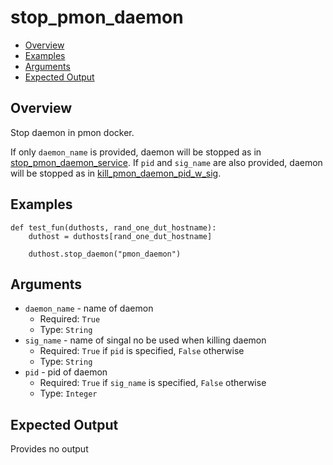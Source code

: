 # stop_pmon_daemon

- [Overview](#overview)
- [Examples](#examples)
- [Arguments](#arguments)
- [Expected Output](#expected-output)

## Overview
Stop daemon in pmon docker.

If only `daemon_name` is provided, daemon will be stopped as in [stop_pmon_daemon_service](stop_pmon_daemon_service.md). If `pid` and `sig_name` are also provided, daemon will be stopped as in [kill_pmon_daemon_pid_w_sig](kill_pmon_daemon_pid_w_sig.md).

## Examples
```
def test_fun(duthosts, rand_one_dut_hostname):
    duthost = duthosts[rand_one_dut_hostname]

    duthost.stop_daemon("pmon_daemon")
```

## Arguments
- `daemon_name` - name of daemon
    - Required: `True`
    - Type: `String`
- `sig_name` - name of singal no be used when killing daemon
    - Required: `True` if `pid` is specified, `False` otherwise
    - Type: `String`
- `pid` - pid of daemon
    - Required: `True` if `sig_name` is specified, `False` otherwise
    - Type: `Integer`

## Expected Output
Provides no output